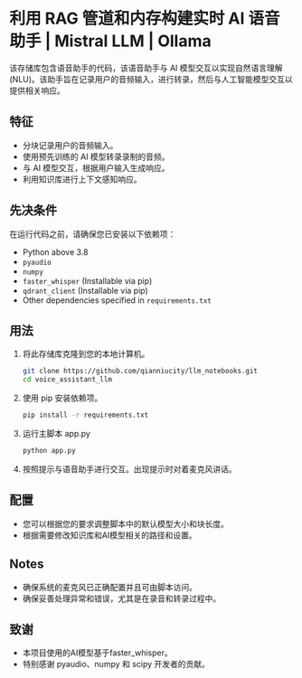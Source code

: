 # 利用 RAG 管道和内存构建实时 AI 语音助手 | Mistral LLM | Ollama

该存储库包含语音助手的代码，该语音助手与 AI 模型交互以实现自然语言理解 (NLU)。该助手旨在记录用户的音频输入，进行转录，然后与人工智能模型交互以提供相关响应。

## 特征

- 分块记录用户的音频输入。
- 使用预先训练的 AI 模型转录录制的音频。
- 与 AI 模型交互，根据用户输入生成响应。
- 利用知识库进行上下文感知响应。

## 先决条件


在运行代码之前，请确保您已安装以下依赖项：

- Python above 3.8
- `pyaudio`
- `numpy`
- `faster_whisper` (Installable via pip)
- `qdrant_client` (Installable via pip)
- Other dependencies specified in `requirements.txt`

## 用法

1. 将此存储库克隆到您的本地计算机。

   ```bash
   git clone https://github.com/qianniucity/llm_notebooks.git
   cd voice_assistant_llm
   ```

2. 使用 pip 安装依赖项。

   ```bash
   pip install -r requirements.txt
   ```

3. 运行主脚本 app.py

   ```bash
   python app.py
   ```

4. 按照提示与语音助手进行交互。出现提示时对着麦克风讲话。

## 配置
- 您可以根据您的要求调整脚本中的默认模型大小和块长度。
- 根据需要修改知识库和AI模型相关的路径和设置。

## Notes
- 确保系统的麦克风已正确配置并且可由脚本访问。
- 确保妥善处理异常和错误，尤其是在录音和转录过程中。


## 致谢
- 本项目使用的AI模型基于faster_whisper。
- 特别感谢 pyaudio、numpy 和 scipy 开发者的贡献。